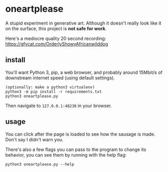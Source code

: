 # oneartplease

A stupid experiment in generative art. Although it doesn't really look like it on the surface, this
project is **not safe for work**.

Here's a mediocre quality 20 second recording: https://gfycat.com/OrderlyShowyAfricanwilddog

## install

You'll want Python 3, pip, a web browser, and probably around 15Mbit/s of downstream internet speed
(using default settings).

    (optionally: make a python3 virtualenv)
    python3 -m pip install -r requirements.txt
    python3 oneartplease.py

Then navigate to `127.0.0.1:48230` in your browser.

## usage

You can click after the page is loaded to see how the sausage is made. Don't say I didn't warn you.

There's also a few flags you can pass to the program to change its behavior,
you can see them by running with the help flag:

    python3 oneartplease.py --help
